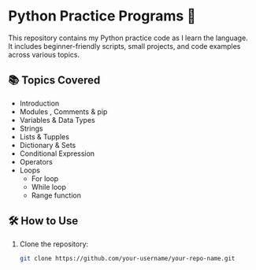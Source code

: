 # Python Practice Programs 🐍

This repository contains my Python practice code as I learn the language.  
It includes beginner-friendly scripts, small projects, and code examples across various topics.

## 📚 Topics Covered

- Introduction 
- Modules , Comments & pip 
- Variables & Data Types
- Strings
- Lists & Tupples
- Dictionary & Sets
- Conditional Expression 
- Operators
- Loops 
   - For loop
   - While loop
   - Range function


## 🛠️ How to Use

1. Clone the repository:
   ```bash
   git clone https://github.com/your-username/your-repo-name.git



